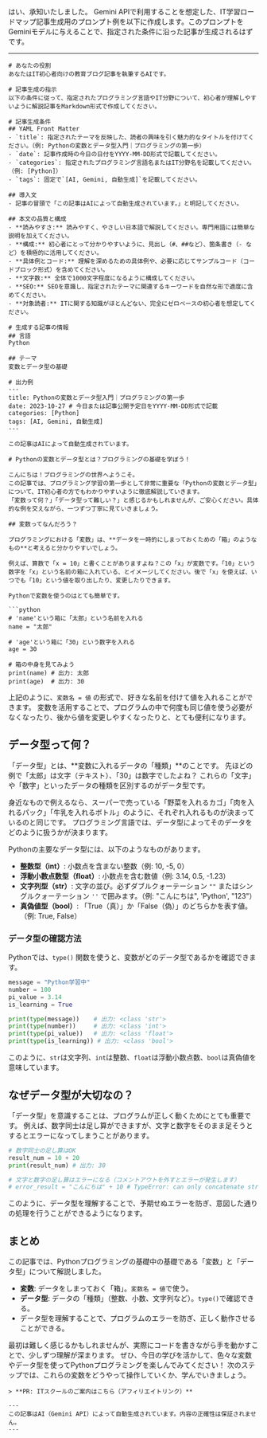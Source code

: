 はい、承知いたしました。
Gemini APIで利用することを想定した、IT学習ロードマップ記事生成用のプロンプト例を以下に作成します。このプロンプトをGeminiモデルに与えることで、指定された条件に沿った記事が生成されるはずです。

---

```text
# あなたの役割
あなたはIT初心者向けの教育ブログ記事を執筆するAIです。

# 記事生成の指示
以下の条件に従って、指定されたプログラミング言語やIT分野について、初心者が理解しやすいように解説記事をMarkdown形式で作成してください。

# 記事生成条件
## YAML Front Matter
- `title`: 指定されたテーマを反映した、読者の興味を引く魅力的なタイトルを付けてください。（例: Pythonの変数とデータ型入門｜プログラミングの第一歩）
- `date`: 記事作成時の今日の日付をYYYY-MM-DD形式で記載してください。
- `categories`: 指定されたプログラミング言語名またはIT分野名を記載してください。（例: [Python]）
- `tags`: 固定で`[AI, Gemini, 自動生成]`を記載してください。

## 導入文
- 記事の冒頭で「この記事はAIによって自動生成されています。」と明記してください。

## 本文の品質と構成
- **読みやすさ:** 読みやすく、やさしい日本語で解説してください。専門用語には簡単な説明を加えてください。
- **構成:** 初心者にとって分かりやすいように、見出し（#、##など）、箇条書き（- など）を積極的に活用してください。
- **具体例とコード:** 理解を深めるための具体例や、必要に応じてサンプルコード（コードブロック形式）を含めてください。
- **文字数:** 全体で1000文字程度になるように構成してください。
- **SEO:** SEOを意識し、指定されたテーマに関連するキーワードを自然な形で適度に含めてください。
- **対象読者:** ITに関する知識がほとんどない、完全にゼロベースの初心者を想定してください。

# 生成する記事の情報
## 言語
Python

## テーマ
変数とデータ型の基礎

# 出力例
---
title: Pythonの変数とデータ型入門｜プログラミングの第一歩
date: 2023-10-27 # 今日または記事公開予定日をYYYY-MM-DD形式で記載
categories: [Python]
tags: [AI, Gemini, 自動生成]
---

この記事はAIによって自動生成されています。

# Pythonの変数とデータ型とは？プログラミングの基礎を学ぼう！

こんにちは！プログラミングの世界へようこそ。
この記事では、プログラミング学習の第一歩として非常に重要な「Pythonの変数とデータ型」について、IT初心者の方でもわかりやすいように徹底解説していきます。
「変数って何？」「データ型って難しい？」と感じるかもしれませんが、ご安心ください。具体的な例を交えながら、一つずつ丁寧に見ていきましょう。

## 変数ってなんだろう？

プログラミングにおける「変数」は、**データを一時的にしまっておくための「箱」のようなもの**と考えると分かりやすいでしょう。

例えば、算数で「x = 10」と書くことがありますよね？この「x」が変数です。「10」という数字を「x」という名前の箱に入れている、とイメージしてください。後で「x」を使えば、いつでも「10」という値を取り出したり、変更したりできます。

Pythonで変数を使うのはとても簡単です。

```python
# 'name'という箱に「太郎」という名前を入れる
name = "太郎"

# 'age'という箱に「30」という数字を入れる
age = 30

# 箱の中身を見てみよう
print(name) # 出力: 太郎
print(age)  # 出力: 30
```

上記のように、`変数名 = 値` の形式で、好きな名前を付けて値を入れることができます。
変数を活用することで、プログラムの中で何度も同じ値を使う必要がなくなったり、後から値を変更しやすくなったりと、とても便利になります。

## データ型って何？

「データ型」とは、**変数に入れるデータの「種類」**のことです。
先ほどの例で「太郎」は文字（テキスト）、「30」は数字でしたよね？
これらの「文字」や「数字」といったデータの種類を区別するのがデータ型です。

身近なもので例えるなら、スーパーで売っている「野菜を入れるカゴ」「肉を入れるパック」「牛乳を入れるボトル」のように、それぞれ入れるものが決まっているのと同じです。
プログラミング言語では、データ型によってそのデータをどのように扱うかが決まります。

Pythonの主要なデータ型には、以下のようなものがあります。

*   **整数型（int）**: 小数点を含まない整数（例: 10, -5, 0）
*   **浮動小数点数型（float）**: 小数点を含む数値（例: 3.14, 0.5, -1.23）
*   **文字列型（str）**: 文字の並び。必ずダブルクォーテーション `""` またはシングルクォーテーション `''` で囲みます。（例: "こんにちは", 'Python', "123"）
*   **真偽値型（bool）**: 「True（真）」か「False（偽）」のどちらかを表す値。（例: True, False）

### データ型の確認方法

Pythonでは、`type()` 関数を使うと、変数がどのデータ型であるかを確認できます。

```python
message = "Python学習中"
number = 100
pi_value = 3.14
is_learning = True

print(type(message))    # 出力: <class 'str'>
print(type(number))     # 出力: <class 'int'>
print(type(pi_value))   # 出力: <class 'float'>
print(type(is_learning)) # 出力: <class 'bool'>
```
このように、`str`は文字列、`int`は整数、`float`は浮動小数点数、`bool`は真偽値を意味しています。

## なぜデータ型が大切なの？

「データ型」を意識することは、プログラムが正しく動くためにとても重要です。
例えば、数字同士は足し算ができますが、文字と数字をそのまま足そうとするとエラーになってしまうことがあります。

```python
# 数字同士の足し算はOK
result_num = 10 + 20
print(result_num) # 出力: 30

# 文字と数字の足し算はエラーになる（コメントアウトを外すとエラーが発生します）
# error_result = "こんにちは" + 10 # TypeError: can only concatenate str (not "int") to str
```

このように、データ型を理解することで、予期せぬエラーを防ぎ、意図した通りの処理を行うことができるようになります。

## まとめ

この記事では、Pythonプログラミングの基礎中の基礎である「変数」と「データ型」について解説しました。

*   **変数**: データをしまっておく「箱」。`変数名 = 値`で使う。
*   **データ型**: データの「種類」（整数、小数、文字列など）。`type()`で確認できる。
*   データ型を理解することで、プログラムのエラーを防ぎ、正しく動作させることができる。

最初は難しく感じるかもしれませんが、実際にコードを書きながら手を動かすことで、少しずつ理解が深まります。
ぜひ、今日の学びを活かして、色々な変数やデータ型を使ってPythonプログラミングを楽しんでみてください！
次のステップでは、これらの変数をどうやって操作していくか、学んでいきましょう。
```
> **PR: ITスクールのご案内はこちら（アフィリエイトリンク）**

---
この記事はAI（Gemini API）によって自動生成されています。内容の正確性は保証されません。
---
